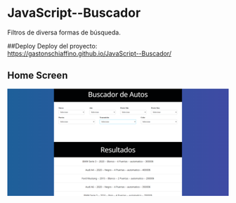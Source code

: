 # JavaScript--Buscador
Filtros de diversa formas de búsqueda.

##Deploy
Deploy del proyecto: https://gastonschiaffino.github.io/JavaScript--Buscador/

## Home Screen
![home](/css/assets/homescreen-buscador.png)
